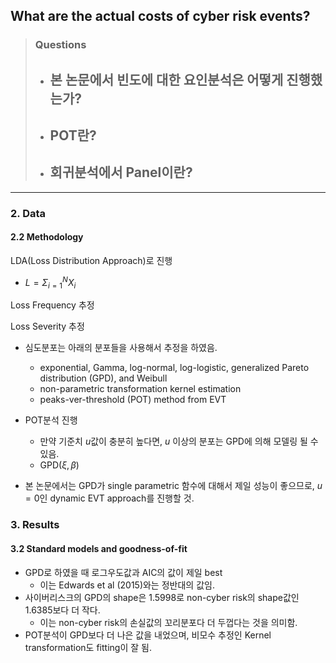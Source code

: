 ## What are the actual costs of cyber risk events?

> ### Questions
>
> - 본 논문에서 **빈도에 대한 요인분석**은 어떻게 진행했는가?
>   - 
> - POT란?
>   -  
> - 회귀분석에서 Panel이란?
>   - 

<hr>

### 2. Data

#### 2.2 Methodology

LDA(Loss Distribution Approach)로 진행

- $L = \Sigma_{i=1}^{N}X_i$

Loss Frequency  추정



Loss Severity 추정

- 심도분포는 아래의 분포들을 사용해서 추정을 하였음.
  - exponential, Gamma, log-normal, log-logistic, generalized Pareto distribution (GPD), and Weibull
  - non-parametric transformation kernel estimation
  - peaks-ver-threshold (POT) method from EVT
- POT분석 진행
  - 만약 기준치 $u$값이 충분히 높다면, $u$ 이상의 분포는 GPD에 의해 모델링 될 수 있음.
  - $\text{GPD}(\xi, \beta)$



- 본 논문에서는 GPD가 single parametric 함수에 대해서 제일 성능이 좋으므로, $u=0$인 dynamic EVT approach를 진행할 것.

### 3. Results

#### 3.2 Standard models and goodness-of-fit

- GPD로 하였을 때 로그우도값과 AIC의 값이 제일 best
  - 이는 Edwards et al (2015)와는 정반대의 값임.
- 사이버리스크의 GPD의 shape은 1.5998로 non-cyber risk의 shape값인 1.6385보다 더 작다.
  - 이는 non-cyber risk의 손실값의 꼬리분포다 더 두껍다는 것을 의미함.
- POT분석이 GPD보다 더 나은 값을 내었으며, 비모수 추정인 Kernel transformation도 fitting이 잘 됨.